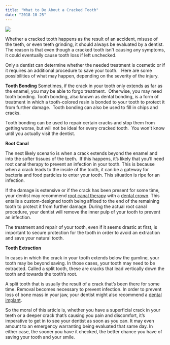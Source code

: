 ```yaml
---
title: "What to Do About a Cracked Tooth"
date: "2018-10-25"
---
```


![](/images/cracked-tooth-dentist-fairfield-1024x1024.png)

Whether a cracked tooth happens as the result of an accident, misuse of the teeth, or even teeth grinding, it should always be evaluated by a dentist. The reason is that even though a cracked tooth isn't causing any symptoms, it could eventually cause tooth loss if left unchecked.

Only a dentist can determine whether the needed treatment is cosmetic or if it requires an additional procedure to save your tooth.   Here are some possibilities of what may happen, depending on the severity of the injury.

**Tooth Bonding** Sometimes, if the crack in your tooth only extends as far as the enamel, you may be able to forgo treatment.  Otherwise, you may need tooth bonding. Tooth bonding, also known as dental bonding, is a form of treatment in which a tooth-colored resin is bonded to your tooth to protect it from further damage.  Tooth bonding can also be used to fill in chips and cracks.

Tooth bonding can be used to repair certain cracks and stop them from getting worse, but will not be ideal for every cracked tooth.  You won't know until you actually visit the dentist.

**Root Canal**

The next likely scenario is when a crack extends beyond the enamel and into the softer tissues of the teeth.  If this happens, it’s likely that you’ll need root canal therapy to prevent an infection in your tooth. This is because when a crack leads to the inside of the tooth, it can be a gateway for bacteria and food particles to enter your tooth. This situation is ripe for an infection.

If the damage is extensive or if the crack has been present for some time, your dentist may recommend [root canal therapy](https://www.dentistfairfieldca.com/fairfield-ca-root-canal-therapy/) with a [dental crown](https://www.dentistfairfieldca.com/dental-crowns-in-fairfield-ca/). This entails a custom-designed tooth being affixed to the end of the remaining tooth to protect it from further damage. During the actual root canal procedure, your dentist will remove the inner pulp of your tooth to prevent an infection.

The treatment and repair of your tooth, even if it seems drastic at first, is important to secure protection for the tooth in order to avoid an extraction and save your natural tooth.

**Tooth Extraction**

In cases in which the crack in your tooth extends below the gumline, your tooth may be beyond saving. In those cases, your tooth may need to be extracted. Called a split tooth, these are cracks that lead vertically down the tooth and towards the tooth’s root.

A split tooth that is usually the result of a crack that’s been there for some time. Removal becomes necessary to prevent infection. In order to prevent loss of bone mass in your jaw, your dentist might also recommend a [dental implant](https://www.dentistfairfieldca.com/implant-dentistry-dental-implants-fairfield-ca/).

So the moral of this article is, whether you have a superficial crack in your teeth or a deeper crack that’s causing you pain and discomfort, it’s imperative to get in to see your dentist as soon as you can. It may even amount to an emergency warranting being evaluated that same day. In either case, the sooner you have it checked, the better chance you have of saving your tooth and your smile.
